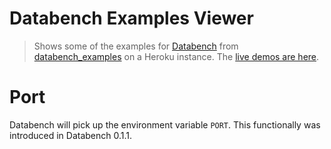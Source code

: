 # Databench Examples Viewer

> Shows some of the examples for [Databench](https://github.com/svenkreiss/databench) from [databench_examples](https://github.com/svenkreiss/databench_examples) on a Heroku instance. The [live demos are here](http://databench-examples.svenkreiss.com/).


# Port

Databench will pick up the environment variable `PORT`. This functionally was introduced in Databench 0.1.1.
